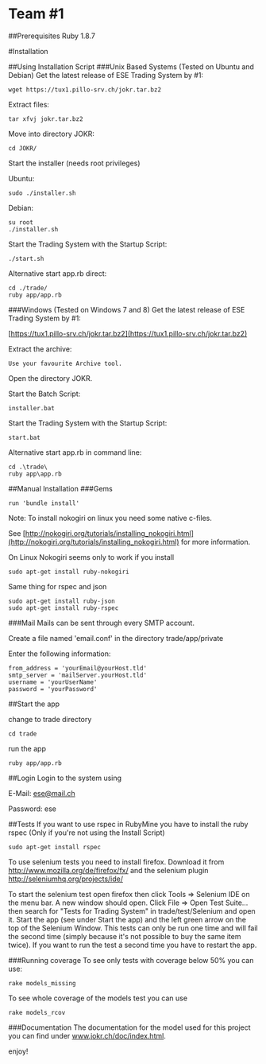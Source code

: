 Team #1
===============
##Prerequisites
    Ruby 1.8.7

#Installation

##Using Installation Script
###Unix Based Systems (Tested on Ubuntu and Debian)
Get the latest release of ESE Trading System by #1:

    wget https://tux1.pillo-srv.ch/jokr.tar.bz2

Extract files:

    tar xfvj jokr.tar.bz2

Move into directory JOKR:

    cd JOKR/

Start the installer (needs root privileges)

  Ubuntu:
  
    sudo ./installer.sh
    
  Debian:
  
    su root
    ./installer.sh
    
Start the Trading System with the Startup Script:

    ./start.sh

  Alternative start app.rb direct:

    cd ./trade/
    ruby app/app.rb


###Windows (Tested on Windows 7 and 8)
Get the latest release of ESE Trading System by #1:

[https://tux1.pillo-srv.ch/jokr.tar.bz2](https://tux1.pillo-srv.ch/jokr.tar.bz2)

Extract the archive:

    Use your favourite Archive tool.

Open the directory JOKR.

Start the Batch Script:

    installer.bat

Start the Trading System with the Startup Script:

    start.bat

  Alternative start app.rb in command line:

    cd .\trade\
    ruby app\app.rb


##Manual Installation
###Gems

    run 'bundle install'

Note: To install nokogiri on linux you need some native c-files.

See [http://nokogiri.org/tutorials/installing_nokogiri.html](http://nokogiri.org/tutorials/installing_nokogiri.html) for more information.


On Linux Nokogiri seems only to work if you install

    sudo apt-get install ruby-nokogiri


Same thing for rspec and json

    sudo apt-get install ruby-json
    sudo apt-get install ruby-rspec


###Mail
Mails can be sent through every SMTP account.

Create a file named 'email.conf' in the directory trade/app/private

Enter the following information:

    from_address = 'yourEmail@yourHost.tld'
    smtp_server = 'mailServer.yourHost.tld'
    username = 'yourUserName'
    password = 'yourPassword'

  
##Start the app

change to trade directory

    cd trade
  
run the app

    ruby app/app.rb


##Login
Login to the system using

E-Mail: ese@mail.ch

Password: ese

##Tests
If you want to use rspec in RubyMine you have to install the ruby rspec (Only if you're not using the Install Script)

    sudo apt-get install rspec

To use selenium tests you need to install firefox. Download it from
http://www.mozilla.org/de/firefox/fx/ and the selenium plugin
http://seleniumhq.org/projects/ide/

To start the selenium test open firefox then click Tools => Selenium
IDE on the menu bar. A new window should open. Click File =>
Open Test Suite... then search for "Tests for Trading System" in
trade/test/Selenium and open it. Start the app (see under
Start the app) and the left green arrow on the top of the
Selenium Window. This tests can only be run one time and
will fail the second time (simply because it's not possible
to buy the same item twice). If you want to run the test
a second time you have to restart the app.

###Running coverage
To see only tests with coverage below 50% you can use:

    rake models_missing

To see whole coverage of the models test you can use

    rake models_rcov

###Documentation
The documentation for the model used for this project
you can find under www.jokr.ch/doc/index.html.

enjoy!
